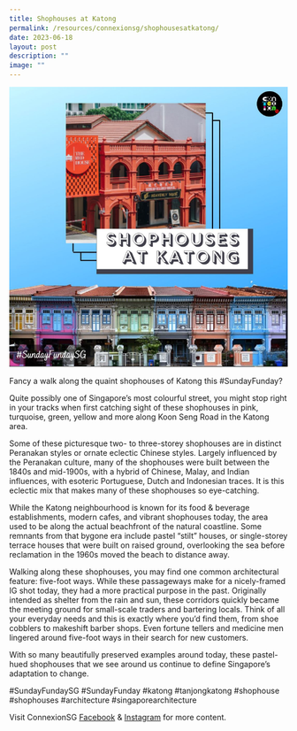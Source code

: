 ```yaml
---
title: Shophouses at Katong
permalink: /resources/connexionsg/shophousesatkatong/
date: 2023-06-18
layout: post
description: ""
image: ""
---
```

![](/images/connexionsg/2023/shophouses%20at%20katong.PNG)

Fancy a walk along the quaint shophouses of Katong this #SundayFunday?

Quite possibly one of Singapore’s most colourful street, you might stop right in your tracks when first catching sight of these shophouses in pink, turquoise, green, yellow and more along Koon Seng Road in the Katong area.

Some of these picturesque two- to three-storey shophouses are in distinct Peranakan styles or ornate eclectic Chinese styles. Largely influenced by the Peranakan culture, many of the shophouses were built between the 1840s and mid-1900s, with a hybrid of Chinese, Malay, and Indian influences, with esoteric Portuguese, Dutch and Indonesian traces. It is this eclectic mix that makes many of these shophouses so eye-catching.

While the Katong neighbourhood is known for its food &amp; beverage establishments, modern cafes, and vibrant shophouses today, the area used to be along the actual beachfront of the natural coastline. Some remnants from that bygone era include pastel “stilt” houses, or single-storey terrace houses that were built on raised ground, overlooking the sea before reclamation in the 1960s moved the beach to distance away.

Walking along these shophouses, you may find one common architectural feature: five-foot ways. While these passageways make for a nicely-framed IG shot today, they had a more practical purpose in the past. Originally intended as shelter from the rain and sun, these corridors quickly became the meeting ground for small-scale traders and bartering locals. Think of all your everyday needs and this is exactly where you’d find them, from shoe cobblers to makeshift barber shops. Even fortune tellers and medicine men lingered around five-foot ways in their search for new customers.

With so many beautifully preserved examples around today, these pastel-hued shophouses that we see around us continue to define Singapore’s adaptation to change.

#SundayFundaySG #SundayFunday #katong #tanjongkatong #shophouse #shophouses #architecture #singaporearchitecture

Visit ConnexionSG <a target="_blank" href="https://www.facebook.com/ConnexionSG">Facebook</a> &amp; <a target="_blank" href="https://www.instagram.com/connexionsg/">Instagram</a> for more content.